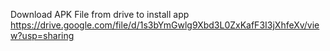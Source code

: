 Download APK File from drive to install app
https://drive.google.com/file/d/1s3bYmGwlg9Xbd3L0ZxKafF3I3jXhfeXv/view?usp=sharing
